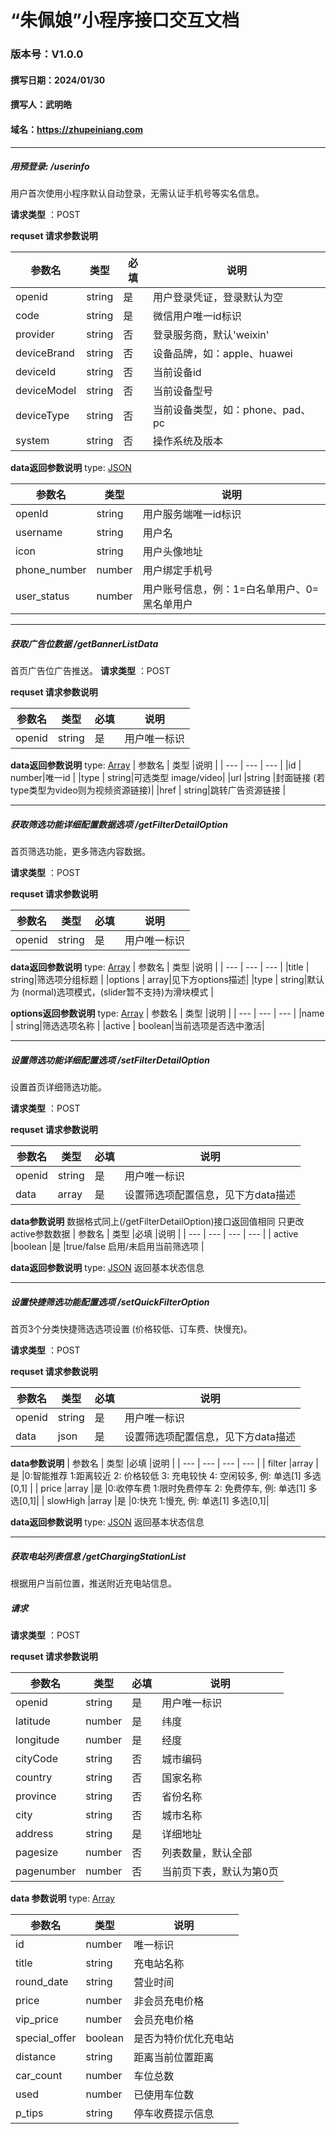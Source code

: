 # “朱佩娘”小程序接口交互文档
### 版本号：V1.0.0
#### 撰写日期：2024/01/30
#### 撰写人：武明皓
#### 域名：https://zhupeiniang.com

* * *
##### 用预登录:  /userinfo
用户首次使用小程序默认自动登录，无需认证手机号等实名信息。

**请求类型** ：POST

**requset 请求参数说明**

| 参数名 | 类型 |必填  |说明  |
| --- | --- | --- | --- |
|openid|string|是|用户登录凭证，登录默认为空|
| code |string  |是  |微信用户唯一id标识  |
| provider |string  |否  |登录服务商，默认'weixin'  |
| deviceBrand |  string| 否 |设备品牌，如：apple、huawei  |
| deviceId |string  | 否 | 当前设备id |
| deviceModel | string |否  | 当前设备型号 |
| deviceType | string | 否 |当前设备类型，如：phone、pad、pc  |
| system | string | 否 | 操作系统及版本 |

**data返回参数说明**
type: <u>JSON</u>

| 参数名 | 类型 |说明  |  
| --- | --- | --- | 
| openId | string | 用户服务端唯一id标识 |  
| username |string  |用户名  |  
| icon | string | 用户头像地址 |
|phone_number |number |用户绑定手机号 |
|user_status |number |用户账号信息，例：1=白名单用户、0=黑名单用户 |

* * *
##### 获取广告位数据 /getBannerListData
首页广告位广告推送。
**请求类型** ：POST

**requset 请求参数说明**

| 参数名 | 类型 |必填  |说明  |
| --- | --- | --- | --- |
| openid |string  |是  |用户唯一标识  |

**data返回参数说明**
type: <u>Array</u>
| 参数名 | 类型 |说明  |
| --- | --- | --- |
|id | number|唯一id |
|type | string|可选类型 image/video|
|url |string |封面链接 (若type类型为video则为视频资源链接)|
|href | string|跳转广告资源链接 |

* * *
##### 获取筛选功能详细配置数据选项 /getFilterDetailOption
首页筛选功能，更多筛选内容数据。

**请求类型** ：POST

**requset 请求参数说明**

| 参数名 | 类型 |必填  |说明  |
| --- | --- | --- | --- |
| openid |string  |是  |用户唯一标识  |

**data返回参数说明**
type: <u>Array</u>
| 参数名 | 类型 |说明  |
| --- | --- | --- |
|title | string|筛选项分组标题 |
|options | array|见下方options描述|
|type | string|默认为 (normal)选项模式，(slider暂不支持)为滑块模式 |

**options返回参数说明**
type: <u>Array</u>
| 参数名 | 类型 |说明  |
| --- | --- | --- |
|name | string|筛选选项名称 |
|active | boolean|当前选项是否选中激活|

* * *
##### 设置筛选功能详细配置选项 /setFilterDetailOption
设置首页详细筛选功能。

**请求类型** ：POST

**requset 请求参数说明**

| 参数名 | 类型 |必填  |说明  |
| --- | --- | --- | --- |
| openid |string  |是  |用户唯一标识  |
| data |array  |是  |设置筛选项配置信息，见下方data描述  |

**data参数说明**
数据格式同上(/getFilterDetailOption)接口返回值相同
只更改active参数数据
| 参数名 | 类型 |必填  |说明  |
| --- | --- | --- | --- |
| active |boolean  |是  |true/false 启用/未启用当前筛选项  |

**data返回参数说明**
type: <u>JSON</u>
返回基本状态信息

* * *
##### 设置快捷筛选功能配置选项 /setQuickFilterOption
首页3个分类快捷筛选选项设置 (价格较低、订车费、快慢充)。

**请求类型** ：POST

**requset 请求参数说明**

| 参数名 | 类型 |必填  |说明  |
| --- | --- | --- | --- |
| openid |string  |是  |用户唯一标识  |
| data |json  |是  |设置筛选项配置信息，见下方data描述  |

**data参数说明**
| 参数名 | 类型 |必填  |说明  |
| --- | --- | --- | --- |
| filter |array  |是  |0:智能推荐 1:距离较近 2: 价格较低 3: 充电较快 4: 空闲较多, 例: 单选[1] 多选[0,1] |
| price |array  |是  |0:收停车费 1:限时免费停车 2: 免费停车, 例: 单选[1] 多选[0,1]|
| slowHigh |array  |是  |0:快充 1:慢充, 例: 单选[1] 多选[0,1]|

**data返回参数说明**
type: <u>JSON</u>
返回基本状态信息

* * *
##### 获取电站列表信息 /getChargingStationList
根据用户当前位置，推送附近充电站信息。

##### 请求
**请求类型** ：POST

**requset 请求参数说明**

| 参数名 | 类型 |必填  |说明  |
| --- | --- | --- | --- |
| openid |string  |是  |用户唯一标识  |
| latitude |number  |是  |纬度  |
| longitude |number  |是  |经度 |
| cityCode |  string| 否 |城市编码  |
| country |string  | 否 | 国家名称 |
| province | string |否  | 省份名称 |
| city | string | 否 |城市名称 |
| address | string | 是 | 详细地址 |
| pagesize| number|否|列表数量，默认全部
|pagenumber |number |否 |当前页下表，默认为第0页|

**data 参数说明**
type: <u>Array</u>

| 参数名 | 类型 |说明  |
| --- | --- | --- |
|id|number|唯一标识|
|title |string |充电站名称 |
|round_date | string|营业时间 |
|price |number | 非会员充电价格|
| vip_price|number |会员充电价格 |
|special_offer |boolean |是否为特价优化充电站 |
|distance |string |距离当前位置距离 |
|car_count|number|车位总数|
|used|number|已使用车位数|
|p_tips|string|停车收费提示信息|
